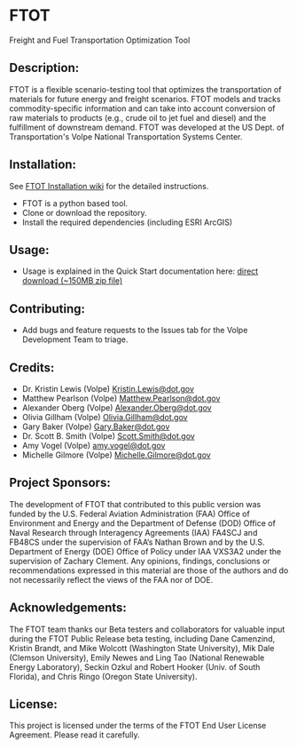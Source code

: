 # FTOT 

Freight and Fuel Transportation Optimization Tool 

## Description:
FTOT is a flexible scenario-testing tool that optimizes the transportation of materials for future energy and freight
scenarios.  FTOT models and tracks commodity-specific information and can take into account conversion  of raw materials to products (e.g., crude oil to jet fuel and diesel) and the fulfillment of downstream demand. FTOT was developed at the US Dept. of Transportation's Volpe National Transportation Systems Center.

## Installation: 
See [FTOT Installation wiki](https://github.com/VolpeUSDOT/FTOT-Public/wiki/FTOT-Installation-Guide) for the detailed instructions. 
* FTOT is a python based tool. 
* Clone or download the repository.
* Install the required dependencies (including ESRI ArcGIS) 

## Usage:
* Usage is explained in the Quick Start documentation here: [direct download (~150MB zip file)](http://www.volpe.dot.gov/our-work/FTOT)

## Contributing: 
* Add bugs and feature requests to the Issues tab for the Volpe Development Team to triage.

## Credits: 
* Dr. Kristin Lewis (Volpe) <Kristin.Lewis@dot.gov>
* Matthew Pearlson (Volpe) <Matthew.Pearlson@dot.gov> 
* Alexander Oberg (Volpe) <Alexander.Oberg@dot.gov>
* Olivia Gillham (Volpe) <Olivia.Gillham@dot.gov>
* Gary Baker (Volpe) <Gary.Baker@dot.gov>
* Dr. Scott B. Smith (Volpe) <Scott.Smith@dot.gov>
* Amy Vogel (Volpe) <amy.vogel@dot.gov>
* Michelle Gilmore (Volpe) <Michelle.Gilmore@dot.gov>

## Project Sponsors:
The development of FTOT that contributed to this public version was funded by the U.S. Federal Aviation Administration (FAA) Office of Environment and Energy and the Department of Defense (DOD) Office of Naval Research through Interagency Agreements (IAA) FA4SCJ and FB48CS under the supervision of FAA’s Nathan Brown and by the U.S. Department of Energy (DOE) Office of Policy under IAA VXS3A2 under the supervision of Zachary Clement. Any opinions, findings, conclusions or recommendations expressed in this material are those of the authors and do not necessarily reflect the views of the FAA nor of DOE.

## Acknowledgements:
The FTOT team thanks our Beta testers and collaborators for valuable input during the FTOT Public Release beta testing, including Dane Camenzind, Kristin Brandt, and Mike Wolcott (Washington State University), Mik Dale (Clemson University), Emily Newes and Ling Tao (National Renewable Energy Laboratory), Seckin Ozkul and Robert Hooker (Univ. of South Florida), and Chris Ringo (Oregon State University).

## License: 
This project is licensed under the terms of the FTOT End User License Agreement. Please read it carefully.
